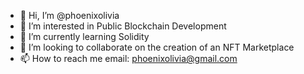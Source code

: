 - 👋 Hi, I’m @phoenixolivia
- 👀 I’m interested in Public Blockchain Development
- 🌱 I’m currently learning Solidity
- 💞️ I’m looking to collaborate on the creation of an NFT Marketplace
- 📫 How to reach me email: phoenixolivia@gmail.com

<!---
phoenixolivia/phoenixolivia is a ✨ special ✨ repository because its `README.md` (this file) appears on your GitHub profile.
You can click the Preview link to take a look at your changes.
--->

